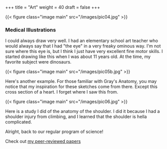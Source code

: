 +++
title = "Art"
weight = 40
draft = false
+++

{{< figure class="image main" src="/images/pic04.jpg" >}}
### Medical Illustrations
I could always draw very well.  I had an elementary school art teacher who would always say that I had "the eye" in a very freaky ominous way.  I'm not sure where this eye is, but I think I just have very excellent fine motor skills.  I started drawing like this when I was about 11 years old.  At the time, my favorite subject were dinosaurs.

{{< figure class="image main" src="/images/pic05b.jpg" >}}

Here's another example. For those familiar with Gray's Anatomy, you may notice that my inspiration for these sketches come from there.  Except this cross section of a heart. I forget where I saw this from.

{{< figure class="image main" src="/images/pic06.jpg" >}}

Here is a study I did of the anatomy of the shoulder. I did it because I had a shoulder injury from climbing, and I learned that the shoulder is hella complicated.

Alright, back to our regular program of science!

Check out [my peer-reviewed papers](#about)